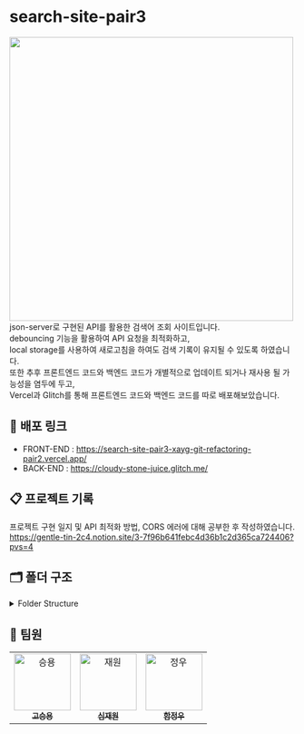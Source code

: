 # search-site-pair3

<img src="https://github.com/FrontEnd-Team3/search-site-pair3/assets/123251211/62fc9ffa-ca74-4efa-90ae-ce44faa4a917" width="500px"/>
<br/>
json-server로 구현된 API를 활용한 검색어 조회 사이트입니다. <br/>
debouncing 기능을 활용하여 API 요청을 최적화하고,<br/>
local storage를 사용하여 새로고침을 하여도 검색 기록이 유지될 수 있도록 하였습니다.<br/>
또한 추후 프론트엔드 코드와 백엔드 코드가 개별적으로 업데이트 되거나 재사용 될 가능성을 염두에 두고,<br/>
Vercel과 Glitch를 통해 프론트엔드 코드와 백엔드 코드를 따로 배포해보았습니다. <br/>


## 📌 배포 링크
- FRONT-END
: https://search-site-pair3-xayg-git-refactoring-pair2.vercel.app/
- BACK-END
: https://cloudy-stone-juice.glitch.me/

## 📋 프로젝트 기록
프로젝트 구현 일지 및 API 최적화 방법, CORS 에러에 대해 공부한 후 작성하였습니다. <br/>
https://gentle-tin-2c4.notion.site/3-7f96b641febc4d36b1c2d365ca724406?pvs=4

## 🗂️ 폴더 구조
<details>
<summary>Folder Structure</summary>
<div markdown="1">
<blockquote>
📦src<br/>
 ┣ 📂apis<br/>
 ┃ ┣ 📜@core.js<br/>
 ┃ ┗ 📜search.js<br/>
 ┣ 📂components<br/>
 ┃ ┣ 📜recentlySearched.js<br/>
 ┃ ┣ 📜search-bar.js<br/>
 ┃ ┣ 📜searchResults.js<br/>
 ┣ 📂context<br/>
 ┃ ┣ 📜inputData.js<br/>
 ┃ ┗ 📜targetwords.js<br/>
 ┣ 📂hooks<br/>
 ┃ ┗ 📜useDebounce.js<br/>
 ┣ 📂pages<br/>
 ┃ ┗ 📜index.js<br/>
 ┣ 📂style <br/>
 ┃ ┗ 📜global.js <br/>
 ┣ ...
</blockquote>
</div>
</details>

## 👾 팀원
<table>
  <tbody>
    <tr>
      <td align="center"><a href="https://github.com/seungyonggo"><img src="https://avatars.githubusercontent.com/u/123628457?v=4" width="100px;" alt="승용"/><br /><sub><b>고승용</b></sub></a><br /></td>
      <td align="center"><a href="https://github.com/GrayHound0801"><img src="https://avatars.githubusercontent.com/u/126382636?v=4" width="100px;" alt="재원"/><br /><sub><b>심재원</b></sub></a><br /></td>
      <td align="center"><a href="https://github.com/JeongwooHam"><img src="https://avatars.githubusercontent.com/u/123251211?v=4" width="100px;" alt="정우"/><br /><sub><b>함정우</b></sub></a><br /></td>
    </tr>
  </tbody>
</table>

